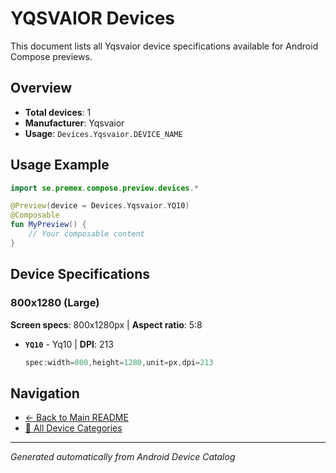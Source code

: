 # YQSVAIOR Devices

This document lists all Yqsvaior device specifications available for Android Compose previews.

## Overview

- **Total devices**: 1
- **Manufacturer**: Yqsvaior
- **Usage**: `Devices.Yqsvaior.DEVICE_NAME`

## Usage Example

```kotlin
import se.premex.compose.preview.devices.*

@Preview(device = Devices.Yqsvaior.YQ10)
@Composable
fun MyPreview() {
    // Your composable content
}
```

## Device Specifications

### 800x1280 (Large)

**Screen specs**: 800x1280px | **Aspect ratio**: 5:8

- **`YQ10`** - Yq10 | **DPI**: 213
  ```kotlin
  spec:width=800,height=1280,unit=px,dpi=213
  ```

## Navigation

- [← Back to Main README](../../README.md)
- [📱 All Device Categories](../README.md)

---
*Generated automatically from Android Device Catalog*
